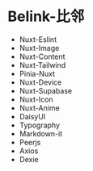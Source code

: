 # Belink-比邻

* Nuxt-Eslint
* Nuxt-Image
* Nuxt-Content
* Nuxt-Tailwind
* Pinia-Nuxt
* Nuxt-Device
* Nuxt-Supabase
* Nuxt-Icon
* Nuxt-Anime
* DaisyUI
* Typography
* Markdown-it
* Peerjs
* Axios
* Dexie

